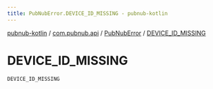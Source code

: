 ```yaml
---
title: PubNubError.DEVICE_ID_MISSING - pubnub-kotlin
---
```


[pubnub-kotlin](../../index.html) / [com.pubnub.api](../index.html) / [PubNubError](index.html) / [DEVICE_ID_MISSING](./-d-e-v-i-c-e_-i-d_-m-i-s-s-i-n-g.html)

# DEVICE_ID_MISSING

`DEVICE_ID_MISSING`